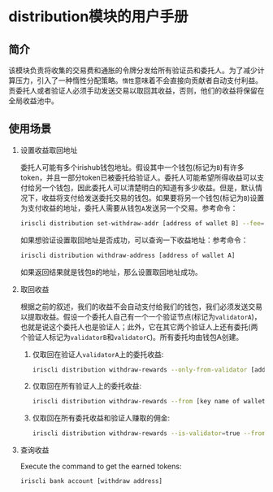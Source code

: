 # distribution模块的用户手册

## 简介

该模块负责将收集的交易费和通胀的令牌分发给所有验证员和委托人。为了减少计算压力，引入了一种惰性分配策略。`惰性`意味着不会直接向贡献者自动支付利益。贡委托人或者验证人必须手动发送交易以取回其收益，否则，他们的收益将保留在全局收益池中。

## 使用场景

1. 设置收益取回地址

	委托人可能有多个irishub钱包地址。假设其中一个钱包(标记为`B`)有许多token，并且一部分token已被委托给验证人。委托人可能希望所得收益可以支付给另一个钱包，因此委托人可以清楚明白的知道有多少收益。但是，默认情况下，收益将支付给发送委托交易的钱包。如果要将另一个钱包(标记为`B`)设置为支付收益的地址，委托人需要从钱包`A`发送另一个交易。参考命令：
	```bash
    iriscli distribution set-withdraw-addr [address of wallet B] --fee=0.004iris --from=[key name of wallet A] --chain-id=[chain-id]
    ```  
    如果想验证设置取回地址是否成功，可以查询一下收益地址：参考命令：
    ```bash
    iriscli distribution withdraw-address [address of wallet A]
    ```
    如果返回结果就是钱包`B`的地址，那么设置取回地址成功。
	
2. 取回收益

	根据之前的叙述，我们的收益不会自动支付给我们的钱包，我们必须发送交易以提取收益。假设一个委托人自己有一个一个验证节点(标记为`validatorA`)，也就是说这个委托人也是验证人；此外，它在其它两个验证人上还有委托(两个验证人标记为`validatorB`和`validatorC`)。所有委托均由钱包A创建。
	1. 仅取回在验证人`validatorA`上的委托收益:
        ```bash
        iriscli distribution withdraw-rewards --only-from-validator [address of validatorA] --from [key name of wallet A] --fee=0.004iris --chain-id=[chain-id]
        ```
    2. 仅取回在所有验证人上的委托收益:
        ```bash
        iriscli distribution withdraw-rewards --from [key name of wallet A] --fee=0.004iris --chain-id=[chain-id]
        ```
    3. 仅取回在所有委托收益和验证人赚取的佣金:
        ```bash
        iriscli distribution withdraw-rewards --is-validator=true --from [key name of wallet A] --fee=0.004iris --chain-id=[chain-id]
        ```

3. 查询收益

    Execute the command to get the earned tokens:
    ```bash
    iriscli bank account [withdraw address]
    ```